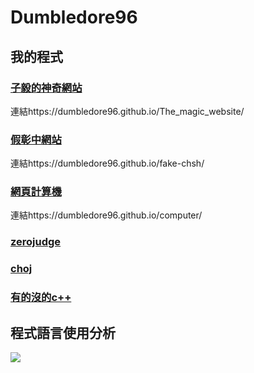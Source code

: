 # Dumbledore96
## 我的程式
### [子毅的神奇網站](https://github.com/dumbledore96/The_magic_website) 
連結https://dumbledore96.github.io/The_magic_website/
### [假彰中網站](https://github.com/dumbledore96/fake-chsh)
連結https://dumbledore96.github.io/fake-chsh/
### [網頁計算機](https://github.com/dumbledore96/computer)
連結https://dumbledore96.github.io/computer/
### [zerojudge](https://github.com/dumbledore96/zerojudge)
### [choj](https://github.com/dumbledore96/choj)
### [有的沒的c++](https://github.com/dumbledore96/some_cpp)
## 程式語言使用分析
![](https://github-readme-stats.vercel.app/api/top-langs/?username=dumbledore96&theme=radical)  
